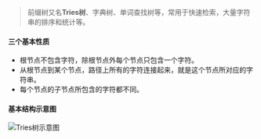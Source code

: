 >前缀树又名**Tries树**、字典树、单词查找树等，常用于快速检索，大量字符串的排序和统计等。

#### 三个基本性质
* 根节点不包含字符，除根节点外每个节点只包含一个字符。
* 从根节点到某个节点，路径上所有的字符连接起来，就是这个节点所对应的字符串。
* 每个节点的子节点所包含的字符都不同。
#### 基本结构示意图
![Tries树示意图](https://upload-images.jianshu.io/upload_images/1038472-736d2bc3ddd4b1cc.png?imageMogr2/auto-orient/strip%7CimageView2/2/w/1240)
